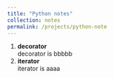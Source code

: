 ```yaml
---
title: "Python notes"
collection: notes
permalink: /projects/python-note
---
```


  1. <b>decorator</b><br/>
      decorator is bbbbb 
  2. <b>iterator</b><br/>
      iterator is aaaa
 
